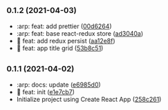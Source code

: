 ## <small>0.1.2 (2021-04-03)</small>

* :arp: feat: add prettier ([00d6264](https://github.com/zacard-orc/react-play/commit/00d6264))
* :arp: feat: base react-redux store ([ad3040a](https://github.com/zacard-orc/react-play/commit/ad3040a))
* :art: feat: add redux persist ([aa12e8f](https://github.com/zacard-orc/react-play/commit/aa12e8f))
* :art: feat: app title grid ([53b8c51](https://github.com/zacard-orc/react-play/commit/53b8c51))



## <small>0.1.1 (2021-04-02)</small>

* :arp: docs: update ([e6985d0](https://github.com/zacard-orc/react-play/commit/e6985d0))
* :tada: feat: init ([e1e7cb7](https://github.com/zacard-orc/react-play/commit/e1e7cb7))
* Initialize project using Create React App ([258c261](https://github.com/zacard-orc/react-play/commit/258c261))




